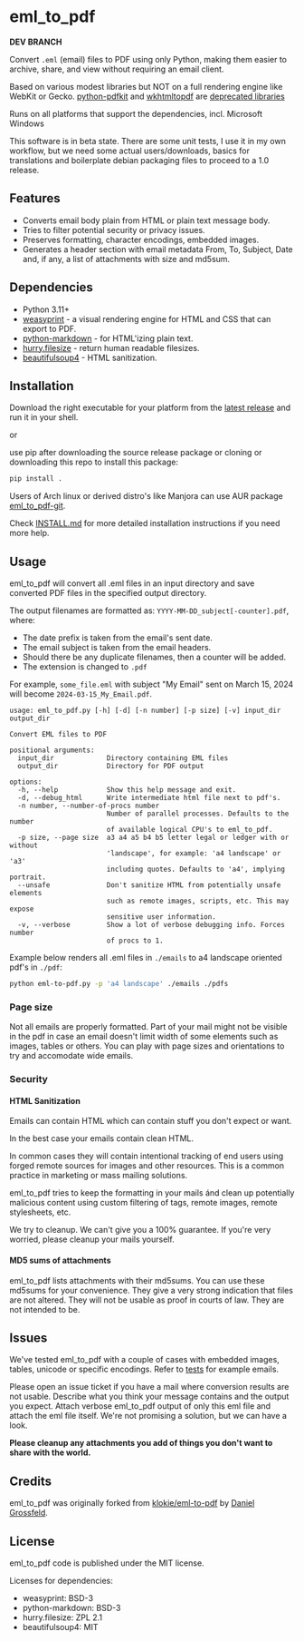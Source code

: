 # eml_to_pdf

**DEV BRANCH**

Convert `.eml` (email) files to PDF using only Python, making them easier
to archive, share, and view without requiring an email client.

Based on various modest libraries but NOT on a full rendering engine like
WebKit or Gecko. [python-pdfkit](https://github.com/JazzCore/python-pdf-kit)
and [wkhtmltopdf](https://github.com/wkhtmltopdf/wkhtmltopdf) are
[deprecated libraries](
    https://github.com/JazzCore/python-pdfkit?tab=readme-ov-file#deprecation-warning)

Runs on all platforms that support the dependencies, incl. Microsoft Windows

This software is in beta state. There are some unit tests, I use it in my own
workflow, but we need some actual users/downloads, basics for translations and
boilerplate debian packaging files to proceed to a 1.0 release.

## Features

- Converts email body plain from HTML or plain text message body.
- Tries to filter potential security or privacy issues.
- Preserves formatting, character encodings, embedded images.
- Generates a header section with email metadata From, To, Subject, Date and, if
  any, a list of attachments with size and md5sum.

## Dependencies

- Python 3.11+
- [weasyprint](https://weasyprint.org/) - a visual rendering engine for HTML
  and CSS that can export to PDF.
- [python-markdown](https://github.com/Python-Markdown/markdown) - for
  HTML'izing plain text.
- [hurry.filesize](https://pypi.org/project/hurry.filesize/) - return human
  readable filesizes.
- [beautifulsoup4](https://www.crummy.com/software/BeautifulSoup/) - HTML
  sanitization.

## Installation

Download the right executable for your platform from the [latest release](
  releases/latest) and run it in your shell.

or

use pip after downloading the source release package or cloning or downloading
this repo to install this package:

```bash
pip install .
```

Users of Arch linux or derived distro's like Manjora can use AUR package
[eml_to_pdf-git](https://aur.archlinux.org/packages/eml_to_pdf-git).

Check [INSTALL.md](INSTALL.md) for more detailed installation instructions if
you need more help.

## Usage

eml_to_pdf will convert all .eml files in an input directory and
save converted PDF files in the specified output directory.

The output filenames are formatted as:
`YYYY-MM-DD_subject[-counter].pdf`, where:

- The date prefix is taken from the email's sent date.
- The email subject is taken from the email headers.
- Should there be any duplicate filenames, then a counter will be added.
- The extension is changed to `.pdf`

For example, `some_file.eml` with subject "My Email" sent on March 15, 2024
will become `2024-03-15_My_Email.pdf`.

```text
usage: eml_to_pdf.py [-h] [-d] [-n number] [-p size] [-v] input_dir output_dir

Convert EML files to PDF

positional arguments:
  input_dir             Directory containing EML files
  output_dir            Directory for PDF output

options:
  -h, --help            Show this help message and exit.
  -d, --debug_html      Write intermediate html file next to pdf's.
  -n number, --number-of-procs number
                        Number of parallel processes. Defaults to the number
                        of available logical CPU's to eml_to_pdf.
  -p size, --page size  a3 a4 a5 b4 b5 letter legal or ledger with or without
                        'landscape', for example: 'a4 landscape' or 'a3'
                        including quotes. Defaults to 'a4', implying portrait.
  --unsafe              Don't sanitize HTML from potentially unsafe elements
                        such as remote images, scripts, etc. This may expose
                        sensitive user information.
  -v, --verbose         Show a lot of verbose debugging info. Forces number
                        of procs to 1.
```

Example below renders all .eml files in `./emails` to a4 landscape oriented pdf's
in `./pdf`:

```bash
python eml-to-pdf.py -p 'a4 landscape' ./emails ./pdfs
```

### Page size

Not all emails are properly formatted. Part of your mail might not be visible
in the pdf in case an email doesn't limit width of some elements such as
images, tables or others. You can play with page sizes and orientations to try
and accomodate wide emails.

### Security

#### HTML Sanitization

Emails can contain HTML which can contain stuff you don't expect or want.

In the best case your emails contain clean HTML.

In common cases they will contain intentional tracking of end users using
forged remote sources for images and other resources. This is a common
practice in marketing or mass mailing solutions.

eml_to_pdf tries to keep the formatting in your mails ánd clean up
potentially malicious content using custom filtering of tags, remote images,
remote stylesheets, etc.

We try to cleanup. We can't give you a 100% guarantee. If you're very worried,
please cleanup your mails yourself.

#### MD5 sums of attachments

eml_to_pdf lists attachments with their md5sums. You can use these md5sums for
your convenience. They give a very strong indication that files are not
altered. They will not be usable as proof in courts of law.
They are not intended to be.

## Issues

We've tested eml_to_pdf with a couple of cases with embedded images, tables,
unicode or specific encodings. Refer to [tests](tree/main/tests) for example
emails.

Please open an issue ticket if you have a mail where conversion results are
not usable. Describe what you think your message contains and the output you
expect. Attach verbose eml_to_pdf output of only this eml file and attach
the eml file itself. We're not promising a solution, but we can
have a look.

**Please cleanup any attachments you add of things you don't want to share with
the world.**

## Credits

eml_to_pdf was originally forked from [klokie/eml-to-pdf](
  https://github.com/klokie/eml-to-pdf) by [Daniel Grossfeld](
  https://github.com/klokie/).

## License

eml_to_pdf code is published under the MIT license.

Licenses for dependencies:

- weasyprint: BSD-3
- python-markdown: BSD-3
- hurry.filesize: ZPL 2.1
- beautifulsoup4: MIT
